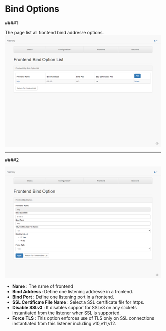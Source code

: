 # Bind Options

####1

The page list all frontend bind addresse options.
![ssl_list](../images/frontend_bind_list.png)

---
####2

![ssl_add](../images/frontend_bind_add.png)
* **Name** : The name of frontend
* **Bind Address** : Define one listening addresse in a frontend.
* **Bind Port** : Define one listening port in a frontend.
* **SSL Certificate File Name** : Select a SSL certificate file for https.
* **Disable SSLv3** : It disables support for SSLv3 on any sockets instantiated from the listener when SSL is supported.
* **Force TLS** : This option enforces use of TLS only on SSL connections instantiated from this listener including v10,v11,v12.
